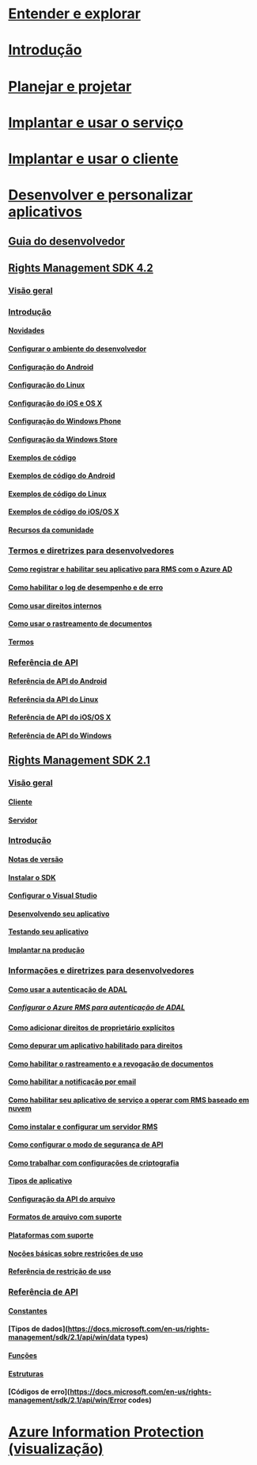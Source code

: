 # [Entender e explorar](/rights-management/understand-explore/azure-rights-management)
# [Introdução](/rights-management/get-started/requirements-azure-rms)
# [Planejar e projetar](/rights-management/plan-design/deployment-roadmap)
# [Implantar e usar o serviço](/rights-management/deploy-use/activate-service)
# [Implantar e usar o cliente](/rights-management/rms-client/use-client)
# [Desenvolver e personalizar aplicativos](developers-guide.md)
## [Guia do desenvolvedor](developers-guide.md)
## [Rights Management SDK 4.2](active-directory-rights-management-services-multi-platform-thin-client-sdk-portal.md)
### [Visão geral](overview.md)
### [Introdução](get-started.md)
#### [Novidades](release-notes.md)
#### [Configurar o ambiente do desenvolvedor](setup-Developer-environment.md)
#### [Configuração do Android](android-sdk.md)
#### [Configuração do Linux](linux-setup.md)
#### [Configuração do iOS e OS X](ios-sdk.md)
#### [Configuração do Windows Phone](windows-phone-apps.md)
#### [Configuração da Windows Store](winrt-sdk.md)
#### [Exemplos de código](code-examples.md)
#### [Exemplos de código do Android](android-code.md)
#### [Exemplos de código do Linux](linux-c-code-examples.md)
#### [Exemplos de código do iOS/OS X](ios-os-x-code-examples.md)
#### [Recursos da comunidade](community-resources.md)
### [Termos e diretrizes para desenvolvedores](core-concepts.md)
#### [Como registrar e habilitar seu aplicativo para RMS com o Azure AD](authentication-integration.md)
#### [Como habilitar o log de desempenho e de erro](enabling-logging.md)
#### [Como usar direitos internos](built-in-rights-usage-restriction-reference.md)
#### [Como usar o rastreamento de documentos](how-to-use-document-tracking.md)
#### [Termos](terms.md)
### [Referência de API](api-reference-4-2.md)
#### [Referência de API do Android](android-namespaces.md)
#### [Referência da API do Linux](linux-c-api-reference.md)
#### [Referência de API do iOS/OS X](/rights-management/sdk/4.2/api/iOS/iOS)
#### [Referência de API do Windows](/rights-management/sdk/4.2/api/winrt/Microsoft.RightsManagement)
## [Rights Management SDK 2.1](microsoft-information-protection-and-control-client-portal.md)
### [Visão geral](ad-rms-overview.md)
#### [Cliente](ad-rms-client.md)
#### [Servidor](ad-rms-server.md)
### [Introdução](getting-started-with-ad-rms-2-0.md)
#### [Notas de versão](release-notes-rtm.md)
#### [Instalar o SDK](install-the-rms-sdk.md)
#### [Configurar o Visual Studio](how-to-configure-a-visual-studio-project-to-use-the-ad-rms-sdk-2-0.md)
#### [Desenvolvendo seu aplicativo](developing-your-application.md)
#### [Testando seu aplicativo](how-to-set-up-your-test-environment.md)
#### [Implantar na produção](deploying-your-application.md)
### [Informações e diretrizes para desenvolvedores](Developer-notes.md)
#### [Como usar a autenticação de ADAL](how-to-use-adal-authentication.md)
##### [Configurar o Azure RMS para autenticação de ADAL](adal-auth.md)
#### [Como adicionar direitos de proprietário explícitos](add-explicit-owner-rights.md)
#### [Como depurar um aplicativo habilitado para direitos](debugging-applications-that-use-ad-rms.md)
#### [Como habilitar o rastreamento e a revogação de documentos](tracking-content.md)
#### [Como habilitar a notificação por email](how-to-enable-email-notification.md)
#### [Como habilitar seu aplicativo de serviço a operar com RMS baseado em nuvem](how-to-use-file-api-with-aadrm-cloud.md)
#### [Como instalar e configurar um servidor RMS](how-to-install-and-configure-an-rms-server.md)
#### [Como configurar o modo de segurança de API](setting-the-api-security-mode-api-mode.md)
#### [Como trabalhar com configurações de criptografia](working-with-encryption.md)
#### [Tipos de aplicativo](application-types.md)
#### [Configuração da API do arquivo](file-api-configuration.md)
#### [Formatos de arquivo com suporte](supported-file-formats.md)
#### [Plataformas com suporte](supported-platforms.md)
#### [Noções básicas sobre restrições de uso](understanding-usage-restrictions.md)
#### [Referência de restrição de uso](usage-restriction-reference.md)
### [Referência de API](api-reference-2-1.md)
#### [Constantes](https://docs.microsoft.com/en-us/rights-management/sdk/2.1/api/win/constants)
#### [Tipos de dados](https://docs.microsoft.com/en-us/rights-management/sdk/2.1/api/win/data types)
#### [Funções](https://docs.microsoft.com/en-us/rights-management/sdk/2.1/api/win/functions)
#### [Estruturas](https://docs.microsoft.com/en-us/rights-management/sdk/2.1/api/win/structures)
#### [Códigos de erro](https://docs.microsoft.com/en-us/rights-management/sdk/2.1/api/win/Error codes)
# [Azure Information Protection (visualização)](/rights-management/information-protection/what-is-information-protection)


<!--HONumber=Jul16_HO3-->


